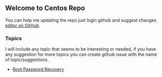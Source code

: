 ## Welcome to Centos Repo

You can help me updating the repo just login github and suggest changes [editor on GitHub](https://github.com/khalil2535/Centos/edit/master/README.md).

### Topics

I will include any topic that seems to be interesting or needed, if you have any suggestion for more topics you can create github issue with the name of topic/suggestions.

* [Root Password Recovery](./rootPasswordRecovery "Root Password Recovery") 
